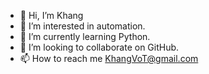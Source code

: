 - 👋 Hi, I’m Khang
- 👀 I’m interested in automation.
- 🌱 I’m currently learning Python.
- 💞️ I’m looking to collaborate on GitHub.
- 📫 How to reach me KhangVoT@gmail.com

<!---
KhangVoT/KhangVoT is a ✨ special ✨ repository because its `README.md` (this file) appears on your GitHub profile.
You can click the Preview link to take a look at your changes.
--->
